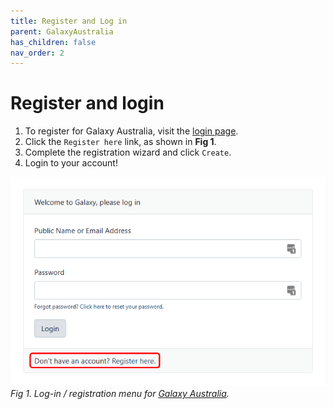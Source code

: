 ```yaml
---
title: Register and Log in
parent: GalaxyAustralia
has_children: false
nav_order: 2
---
```


# Register and login

1. To register for Galaxy Australia, visit the [login page](https://usegalaxy.org.au/login).
2. Click the ```Register here``` link, as shown in **Fig 1**.
3. Complete the registration wizard and click ```Create```.
4. Login to your account!

![](../images/1_register.png)
*Fig 1. Log-in / registration menu for [Galaxy Australia](https://usegalaxy.org.au/).*
